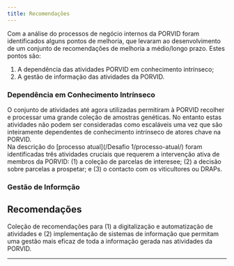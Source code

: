 ```yaml
---
title: Recomendações
---
```


Com a análise do processos de negócio internos da PORVID foram identificados alguns pontos de melhoria, que levaram ao desenvolvimento de um conjunto de recomendações de melhoria a médio/longo prazo. Estes pontos são:

1. A dependência das atividades PORVID em conhecimento intrínseco;
2. A gestão de informação das atividades da PORVID.

### Dependência em Conhecimento Intrínseco

O conjunto de atividades até agora utilizadas permitiram à PORVID recolher e processar uma grande coleção de amostras genéticas. No entanto estas atividades não podem ser consideradas como escaláveis uma vez que são inteiramente dependentes de conhecimento intrínseco de atores chave na PORVID.  
Na descrição do [processo atual](/Desafio 1/processo-atual/) foram identificadas três atividades cruciais que requerem a intervenção ativa de membros da PORVID: (1) a coleção de parcelas de interesee; (2) a decisão sobre parcelas a prospetar; e (3) o contacto com os viticultores ou DRAPs.

<!--A não existência de fluxos de informação formais, estabelecidos entre organizações, leva a PORVID a não ter um conjunto de atividades estruturadas para a coleta de parcelas de pontencial interesse.-->

### Gestão de Informção



## Recomendações

Coleção de recomendações para (1) a digitalização e automatização de atividades e (2) implementação de sistemas de informação que permitam uma gestão mais eficaz de toda a informação gerada nas atividades da PORVID.



---



<!--Para uma digitalização eficaz dos diferentes processos da PORVID, um primeiro passo essencial será a implementação de um sistema de informação capaz de gerir toda a informação gerada nas atividades da PORVID e que reflita os processos atuais.

Neste sentido os passos essenciais serão:

1.   **Desenho do modelo de dados**
     +   Baseado nos registos hoje mantidos, e assegurando a interoperabilidade com SIV e outros sistemas governamentais, a modelação de modelo de dados simples mas completo é importante para representar todos os processos e atividades PORVID.
     +   [Primeira especificação do modelo de dados aqui](/[01] Desenvolvimento/modelo-dados)
1.   **Implementação de sistema de informação**
     +   Baseado no modelo de dados, um sistema de informação deverá fornecer todas as funcionalidades necessárias para a (semi)automação dos diferentes processos e atividades PORVID.
     +   [Descrição integral do requisitos aqui](/[01] Desenvolvimento/requisitos/).
-->
